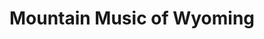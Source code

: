 ---
title: "Mountain Music of Wyoming"
url: /afton/mountain-music-of-wyoming/
shop: musical instrument
---